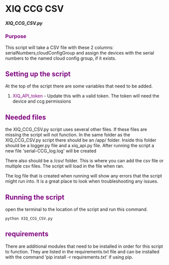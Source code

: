 # XIQ CCG CSV
##### XIQ_CCG_CSV.py
### <span style="color:purple">Purpose</span>
This script will take a CSV file with these 2 columns: serialNumbers,cloudConfigGroup and assign the devices with the serial numbers to the named cloud config group, if it exists. 

## <span style="color:purple">Setting up the script</span>
At the top of the script there are some variables that need to be added.
1. <span style="color:purple">XIQ_API_token</span> - Update this with a valid token. The token will need the device and ccg permissions

## <span style="color:purple">Needed files</span>
the XIQ_CCG_CSV.py script uses several other files. If these files are missing the script will not function.
In the same folder as the XIQ_CCG_CSV.py script there should be an /app/ folder. Inside this folder should be a logger.py file and a xiq_api.py file. After running the script a new file 'serial-CCG_log.log' will be created

There also should be a /csv/ folder. This is where you can add the csv file or multiple csv files. The script will load in the file when ran.

The log file that is created when running will show any errors that the script might run into. It is a great place to look when troubleshooting any issues.

## <span style="color:purple">Running the script</span>
open the terminal to the location of the script and run this command.

```
python XIQ_CCG_CSV.py
```

## <span style="color:purple">requirements</span>
There are additional modules that need to be installed in order for this script to function. They are listed in the requirements.txt file and can be installed with the command 'pip install -r requirements.txt' if using pip.
